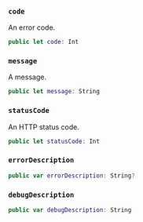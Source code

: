
### `code`

An error code.

``` swift
public let code: Int
```

### `message`

A message.

``` swift
public let message: String
```

### `statusCode`

An HTTP status code.

``` swift
public let statusCode: Int
```

### `errorDescription`

``` swift
public var errorDescription: String? 
```

### `debugDescription`

``` swift
public var debugDescription: String 
